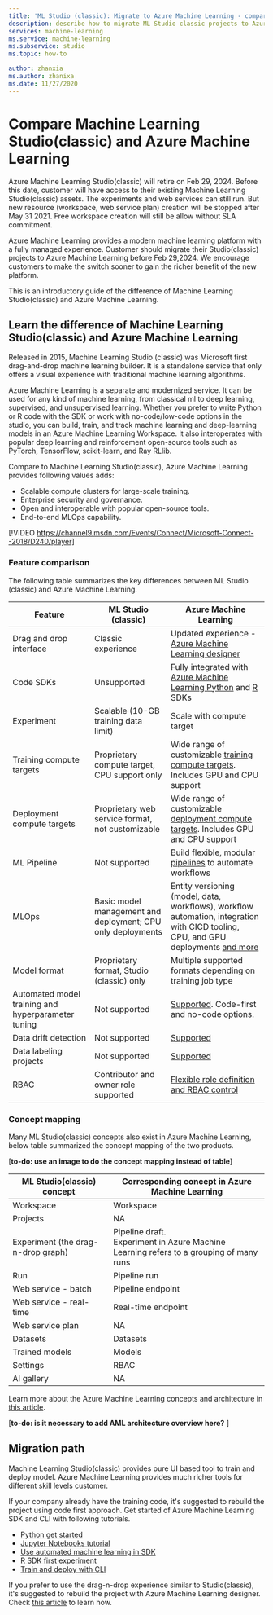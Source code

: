 ```yaml
---
title: 'ML Studio (classic): Migrate to Azure Machine Learning - compare to AML'
description: describe how to migrate ML Studio classic projects to Azure Machine Learning
services: machine-learning
ms.service: machine-learning
ms.subservice: studio
ms.topic: how-to

author: zhanxia
ms.author: zhanixa
ms.date: 11/27/2020
---
```


# Compare Machine Learning Studio(classic) and Azure Machine Learning 

Azure Machine Learning Studio(classic) will retire on Feb 29, 2024. Before this date, customer will have access to their existing Machine Learning Studio(classic) assets. The experiments and web services can still run. But new resource (workspace, web service plan) creation will be stopped after May 31 2021. Free workspace creation will still be allow without SLA commitment.

Azure Machine Learning provides a modern machine learning platform with a fully managed experience. Customer should migrate their Studio(classic) projects to Azure Machine Learning before Feb 29,2024. We encourage customers to make the switch sooner to gain the richer benefit of the new platform.


This is an introductory guide of the difference of Machine Learning Studio(classic) and Azure Machine Learning.  


## Learn the difference of Machine Learning Studio(classic) and Azure Machine Learning

Released in 2015, Machine Learning Studio (classic) was Microsoft first drag-and-drop machine learning builder. It is a standalone service that only offers a visual experience with traditional machine learning algorithms. 

Azure Machine Learning is a separate and modernized service. It can be used for any kind of machine learning, from classical ml to deep learning, supervised, and unsupervised learning. Whether you prefer to write Python or R code with the SDK or work with no-code/low-code options in the studio, you can build, train, and track machine learning and deep-learning models in an Azure Machine Learning Workspace. It also interoperates with popular deep learning and reinforcement open-source tools such as PyTorch, TensorFlow, scikit-learn, and Ray RLlib.

Compare to Machine Learning Studio(classic), Azure Machine Learning provides following values adds:

- Scalable compute clusters for large-scale training.
- Enterprise security and governance.
- Open and interoperable with popular open-source tools.
- End-to-end MLOps capability.
 
[!VIDEO https://channel9.msdn.com/Events/Connect/Microsoft-Connect--2018/D240/player]

### Feature comparison

The following table summarizes the key differences between ML Studio (classic) and Azure Machine Learning.

| Feature | ML Studio (classic) | Azure Machine Learning |
|---| --- | --- |
| Drag and drop interface | Classic experience | Updated experience - [Azure Machine Learning designer](../concept-designer.md)| 
| Code SDKs | Unsupported | Fully integrated with [Azure Machine Learning Python](/python/api/overview/azure/ml/) and [R](../tutorial-1st-r-experiment.md) SDKs |
| Experiment | Scalable (10-GB training data limit) | Scale with compute target |
| Training compute targets | Proprietary compute target, CPU support only | Wide range of customizable [training compute targets](../concept-compute-target.md#train). Includes GPU and CPU support | 
| Deployment compute targets | Proprietary web service format, not customizable | Wide range of customizable [deployment compute targets](../concept-compute-target.md#deploy). Includes GPU and CPU support |
| ML Pipeline | Not supported | Build flexible, modular [pipelines](../concept-ml-pipelines.md) to automate workflows |
| MLOps | Basic model management and deployment; CPU only deployments | Entity versioning (model, data, workflows), workflow automation, integration with CICD tooling, CPU, and GPU deployments [and more](../concept-model-management-and-deployment.md) |
| Model format | Proprietary format, Studio (classic) only | Multiple supported formats depending on training job type |
| Automated model training and hyperparameter tuning |  Not supported | [Supported](../concept-automated-ml.md). Code-first and no-code options. | 
| Data drift detection | Not supported | [Supported](../how-to-monitor-datasets.md) |
| Data labeling projects | Not supported | [Supported](../how-to-create-labeling-projects.md) |
|RBAC|Contributor and owner role supported|[Flexible role definition and RBAC control](../how-to-assign-roles.md)|



### Concept mapping

Many ML Studio(classic) concepts also exist in Azure Machine Learning, below table summarized the concept mapping of the two products.

[**to-do: use an image to do the concept mapping instead of table**]

|ML Studio(classic) concept|Corresponding concept in Azure Machine Learning|
|---| --- |
|Workspace|Workspace|
|Projects|NA|
|Experiment (the drag-n-drop graph)|Pipeline draft. <br/>           Experiment in Azure Machine Learning refers to a grouping of many runs|
|Run|Pipeline run|
|Web service - batch|Pipeline endpoint|
|Web service - real-time|Real-time endpoint|
|Web service plan|NA|
|Datasets|Datasets|
|Trained models|Models|
|Settings|RBAC|
|AI gallery|NA|

Learn more about the Azure Machine Learning concepts and architecture in [this article](../concept-azure-machine-learning-architecture.md). 


[**to-do: is it necessary to add AML architecture overview here?** ]


## Migration path

Machine Learning Studio(classic) provides pure UI based tool to train and deploy model. Azure Machine Learning provides much richer tools for different skill levels customer. 

If your company already have the training code, it's suggested to rebuild the project using code first approach. Get started of Azure Machine Learning SDK and CLI with following tutorials.

- [Python get started](../tutorial-1st-experiment-sdk-setup-local.md)
- [Jupyter Notebooks tutorial](https://docs.microsoft.com/en-us/azure/machine-learning/tutorial-1st-experiment-sdk-setup.md)
- [Use automated machine learning in SDK](../tutorial-auto-train-models.md)
- [R SDK first experiment](../tutorial-1st-r-experiment.md)
- [Train and deploy with CLI](../tutorial-train-deploy-model-cli.md)

If you prefer to use the drag-n-drop experience similar to Studio(classic), it's suggested to rebuild the project with Azure Machine Learning designer. Check [this article](./migrate-to-designer.md) to learn how.
